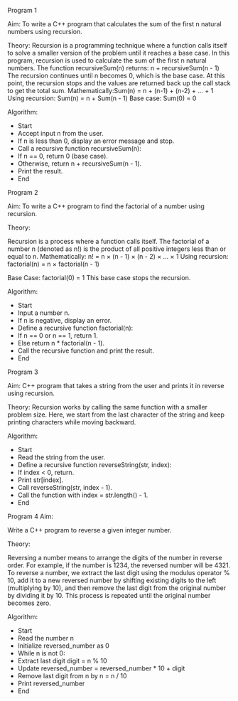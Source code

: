 Program 1

Aim:
To write a C++ program that calculates the sum of the first n natural numbers using recursion.

 Theory:
Recursion is a programming technique where a function calls itself to solve a smaller version of the problem until it reaches a base case.
In this program, recursion is used to calculate the sum of the first n natural numbers. The function recursiveSum(n) returns:
n + recursiveSum(n - 1)
The recursion continues until n becomes 0, which is the base case. At this point, the recursion stops and the values are returned back up the call stack to get the total sum.
Mathematically:Sum(n) = n + (n-1) + (n-2) + ... + 1
Using recursion:
Sum(n) = n + Sum(n - 1)
Base case:
Sum(0) = 0

 Algorithm:
- Start
- Accept input n from the user.
- If n is less than 0, display an error message and stop.
- Call a recursive function recursiveSum(n):
- If n == 0, return 0 (base case).
- Otherwise, return n + recursiveSum(n - 1).
- Print the result.
- End

Program 2

Aim:
To write a C++ program to find the factorial of a number using recursion.

Theory:

Recursion is a process where a function calls itself. The factorial of a number n (denoted as n!) is the product of all positive integers less than or equal to n.
Mathematically:
n! = n × (n - 1) × (n - 2) × ... × 1
Using recursion:
factorial(n) = n × factorial(n - 1)

Base Case:
factorial(0) = 1
This base case stops the recursion.

 Algorithm:
- Start
- Input a number n.
- If n is negative, display an error.
- Define a recursive function factorial(n):
- If n == 0 or n == 1, return 1.
- Else return n * factorial(n - 1).
- Call the recursive function and print the result.
- End

Program 3

Aim:
C++ program that takes a string from the user and prints it in reverse using recursion.

Theory:
Recursion works by calling the same function with a smaller problem size.
Here, we start from the last character of the string and keep printing characters while moving backward.

Algorithm:
- Start
- Read the string from the user.
- Define a recursive function reverseString(str, index):
- If index < 0, return.
- Print str[index].
- Call reverseString(str, index - 1).
- Call the function with index = str.length() - 1.
- End


Program 4
Aim:

Write a C++ program to reverse a given integer number.

Theory:

Reversing a number means to arrange the digits of the number in reverse order. For example, if the number is 1234, the reversed number will be 4321.
To reverse a number, we extract the last digit using the modulus operator % 10, add it to a new reversed number by shifting existing digits to the left (multiplying by 10), and then remove the last digit from the original number by dividing it by 10. This process is repeated until the original number becomes zero.

Algorithm:

- Start
- Read the number n
- Initialize reversed_number as 0
- While n is not 0:
- Extract last digit digit = n % 10
- Update reversed_number = reversed_number * 10 + digit
- Remove last digit from n by n = n / 10
- Print reversed_number
- End
